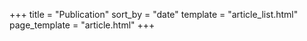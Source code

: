 +++
title = "Publication"
sort_by = "date"
template = "article_list.html"
page_template = "article.html"
+++
